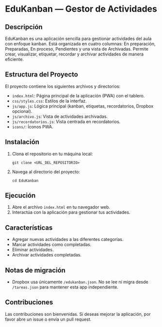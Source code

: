 # EduKanban — Gestor de Actividades

## Descripción
EduKanban es una aplicación sencilla para gestionar actividades del aula con enfoque kanban. Está organizada en cuatro columnas: En preparación, Preparadas, En proceso, Pendientes y una vista de Archivadas. Permite crear, visualizar, etiquetar, recordar y archivar actividades de manera eficiente.

## Estructura del Proyecto
El proyecto contiene los siguientes archivos y directorios:

- `index.html`: Página principal de la aplicación (PWA) con el tablero.
- `css/styles.css`: Estilos de la interfaz.
- `js/app.js`: Lógica principal (kanban, etiquetas, recordatorios, Dropbox opcional).
- `js/archivo.js`: Vista de actividades archivadas.
- `js/recordatorios.js`: Vista centrada en recordatorios.
- `icons/`: Íconos PWA.

## Instalación
1. Clona el repositorio en tu máquina local:
   ```
   git clone <URL_DEL_REPOSITORIO>
   ```
2. Navega al directorio del proyecto:
   ```
   cd EduKanban
   ```

## Ejecución
1. Abre el archivo `index.html` en tu navegador web.
2. Interactúa con la aplicación para gestionar tus actividades.

## Características
- Agregar nuevas actividades a las diferentes categorías.
- Marcar actividades como completadas.
- Eliminar actividades.
- Archivar actividades completadas.

## Notas de migración
- Dropbox usa únicamente `/edukanban.json`. No se lee ni migra desde `/tareas.json` para mantener esta app independiente.

## Contribuciones
Las contribuciones son bienvenidas. Si deseas mejorar la aplicación, por favor abre un issue o envía un pull request.
